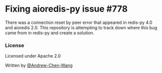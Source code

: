 # Fixing aioredis-py issue #778

There was a connection reset by peer error that appeared
in redis-py 4.0 and aioredis 2.0. This repository is
attempting to track down where this bug came from in 
redis-py and create a solution.

### License

Licensed under Apache 2.0

Written by [@Andrew-Chen-Wang](https://github.com/Andrew-Chen-Wang)
